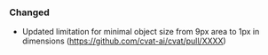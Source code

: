 ### Changed

- Updated limitation for minimal object size from 9px area to 1px in dimensions
  (<https://github.com/cvat-ai/cvat/pull/XXXX>)
